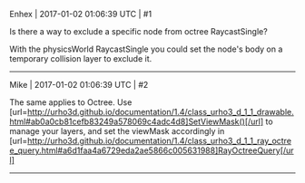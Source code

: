 Enhex | 2017-01-02 01:06:39 UTC | #1

Is there a way to exclude a specific node from octree RaycastSingle?

With the physicsWorld RaycastSingle you could set the node's body on a temporary collision layer to exclude it.

-------------------------

Mike | 2017-01-02 01:06:39 UTC | #2

The same applies to Octree. Use [url=http://urho3d.github.io/documentation/1.4/class_urho3_d_1_1_drawable.html#ab0a0cb81cefb83249a578069c4adc4d8]SetViewMask()[/url] to manage your layers, and set the viewMask accordingly in [url=http://urho3d.github.io/documentation/1.4/class_urho3_d_1_1_ray_octree_query.html#a6d1faa4a6729eda2ae5866c005631988]RayOctreeQuery[/url]

-------------------------

